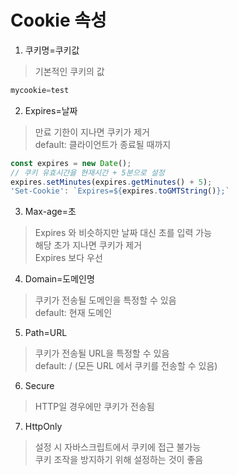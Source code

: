 # Cookie 속성
1. 쿠키명=쿠키값
>기본적인 쿠키의 값
```javascript
mycookie=test
```
2. Expires=날짜
>만료 기한이 지나면 쿠키가 제거  
default: 클라이언트가 종료될 때까지
```javascript
const expires = new Date();
// 쿠키 유효시간을 현재시간 + 5분으로 설정
expires.setMinutes(expires.getMinutes() + 5);
'Set-Cookie': `Expires=${expires.toGMTString()};`
```
3. Max-age=초
>Expires 와 비슷하지만 날짜 대신 초를 입력 가능  
해당 초가 지나면 쿠키가 제거  
Expires 보다 우선
4. Domain=도메인명
>쿠키가 전송될 도메인을 특정할 수 있음  
default: 현재 도메인
5. Path=URL
>쿠키가 전송될 URL을 특정할 수 있음  
default: /  (모든 URL 에서 쿠키를 전송할 수 있음)
6. Secure
> HTTP일 경우에만 쿠키가 전송됨
7. HttpOnly
> 설정 시 자바스크립트에서 쿠키에 접근 불가능  
쿠키 조작을 방지하기 위해 설정하는 것이 좋음